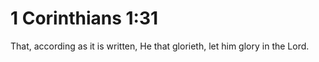 # 1 Corinthians 1:31

That, according as it is written, He that glorieth, let him glory in the Lord.